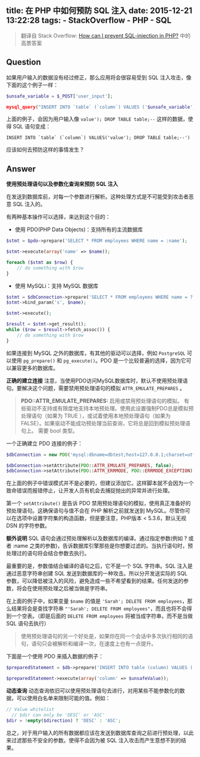 title: 在 PHP 中如何预防 SQL 注入
date: 2015-12-21 13:22:28
tags:
	- StackOverflow
	- PHP
	- SQL
---
> 翻译自 Stack Overflow: [How can I prevent SQL-injection in PHP?](http://stackoverflow.com/questions/60174/how-can-i-prevent-sql-injection-in-php) 中的高票答案

## Question
如果用户输入的数据没有经过修正，那么应用将会很容易受到 SQL 注入攻击，像下面的这个例子一样：
``` php
$unsafe_variable = $_POST['user_input']; 

mysql_query("INSERT INTO `table` (`column`) VALUES ('$unsafe_variable')");
```
<!-- more -->

上面的例子，会因为用户输入像 `value'); DROP TABLE table;--` 这样的数据，使得 SQL 语句变成：
``` 
INSERT INTO `table` (`column`) VALUES('value'); DROP TABLE table;--')
```

应该如何去预防这样的事情发生？

## Answer
**使用预处理语句以及参数化查询来预防 SQL 注入**

在发送到数据库前，对每一个参数进行解析。这种处理方式是不可能受到攻击者恶意 SQL 注入的。

有两种基本操作可以选择，来达到这个目的：

- 使用 PDO(PHP Data Objects)：支持所有的主流数据库
``` php
$stmt = $pdo->prepare('SELECT * FROM employees WHERE name = :name');

$stmt->execute(array('name' => $name));

foreach ($stmt as $row) {
    // do something with $row
}
```

- 使用 MySQLi：支持 MySQL 数据库
``` php
$stmt = $dbConnection->prepare('SELECT * FROM employees WHERE name = ?');
$stmt->bind_param('s', $name);

$stmt->execute();

$result = $stmt->get_result();
while ($row = $result->fetch_assoc()) {
    // do something with $row
}
```
如果连接到 MySQL 之外的数据库，有其他的驱动可以选择，例如 `PostgreSQL` 可以使用 `pg_prepare()` 和 `pg_execute()`。PDO 是一个比较普遍的选择，因为它可以兼容更多的数据库。

**正确的建立连接**
注意，当使用PDO访问MySQL数据库时，默认不使用预处理语句。要解决这个问题，需要禁用预处理语句的模拟 `ATTR_EMULATE_PREPARES` 。

> **PDO::ATTR_EMULATE_PREPARES:**
> 启用或禁用预处理语句的模拟。 有些驱动不支持或有限度地支持本地预处理。使用此设置强制PDO总是模拟预处理语句（如果为 TRUE ），或试着使用本地预处理语句（如果为 FALSE）。如果驱动不能成功预处理当前查询，它将总是回到模拟预处理语句上。 需要 bool 类型。

一个正确建立 PDO 连接的例子：
``` php
$dbConnection = new PDO('mysql:dbname=dbtest;host=127.0.0.1;charset=utf8', 'user', 'pass');

$dbConnection->setAttribute(PDO::ATTR_EMULATE_PREPARES, false);
$dbConnection->setAttribute(PDO::ATTR_ERRMODE, PDO::ERRMODE_EXCEPTION);
```

在上面的例子中错误模式并不是必要的，但建议添加它。这样脚本就不会因为一个致命错误而报错停止，让开发人员有机会去捕捉抛出的异常并进行处理。

第一个 `setAttribute()` 是告诉 PDO 禁用预处理语句的模拟，使用真正准备好的预处理语句。这确保语句与值不会在 PHP 解析之前就发送到 MySQL。尽管你可以在选项中设置字符集的构造函数，但是要注意，PHP版本 < 5.3.6，默认无视 DSN 的字符参数。

**额外说明**
SQL 语句会通过预处理解析以及数据库的编译。通过指定参数(例如 ? 或者 :name 之类的参数)，告诉数据库引擎那些是你想要过滤的。当执行语句时，预处理过的语句将会结合参数去执行。

最重要的是，参数值结合编译的语句之后，它不是一个 SQL 字符串。SQL 注入是通过恶意字符串创建 SQL 发送到数据库的一种攻击。所以分开发送实际的 SQL 参数，可以降低被注入的风险，避免造成一些不希望看到的结果。任何发送的参数，将会在使用预处理之后被当做是字符串。

在上面的例子中，如果变量 `$name` 的值是 `'Sarah'; DELETE FROM employees`，那么结果将会是查找字符串 `"'Sarah'; DELETE FROM employees"`，而且也将不会得到一个空表。（即是后面的 `DELETE FROM employees` 将被当成字符串，而不是当做 SQL 语句去执行）

> 使用预处理语句的另一个好处是，如果你在同一个会话中多次执行相同的语句，语句只会被解析和编译一次，在速度上也有一点提升。

下面是一个使用 PDO 来插入数据的例子：
``` php
$preparedStatement = $db->prepare('INSERT INTO table (column) VALUES (:column)');

$preparedStatement->execute(array('column' => $unsafeValue));
```

**动态查询**
动态查询依旧可以使用预处理语句去进行，对用某些不能参数化的数据，可以使用白名单来限制可能的值。例如：
``` php
// Value whitelist
  // $dir can only be 'DESC' or 'ASC'
$dir = !empty($direction) ? 'DESC' : 'ASC'; 
```

总之，对于用户输入的所有数据都应该在发送到数据库查询之前进行预处理，以此来过滤那些不安全的参数。使得不会因为被 SQL 注入攻击而产生意想不到的结果。

